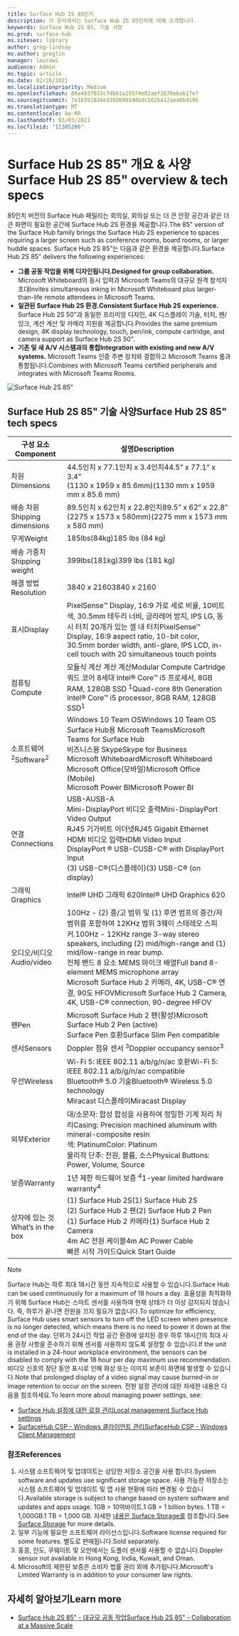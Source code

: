 ```yaml
---
title: Surface Hub 2S 85인치
description: 이 문서에서는 Surface Hub 2S 85인치에 대해 소개합니다.
keywords: Surface Hub 2S 85, 기술 사양
ms.prod: surface-hub
ms.sitesec: library
author: greg-lindsay
ms.author: greglin
manager: laurawi
audience: Admin
ms.topic: article
ms.date: 02/26/2021
ms.localizationpriority: Medium
ms.openlocfilehash: 88a4937033c7dbb1a15574e82aef2670ebab17e7
ms.sourcegitcommit: 7e1b351024e33926901ddbdc562ba12aea0b4196
ms.translationtype: MT
ms.contentlocale: ko-KR
ms.lasthandoff: 03/03/2021
ms.locfileid: "11385206"
---
```

# <a name="surface-hub-2s-85-overview--tech-specs"></a><span data-ttu-id="6f82d-104">Surface Hub 2S 85" 개요 & 사양</span><span class="sxs-lookup"><span data-stu-id="6f82d-104">Surface Hub 2S 85" overview & tech specs</span></span>

<span data-ttu-id="6f82d-105">85인치 버전의 Surface Hub 패밀리는 회의실, 회의실 또는 더 큰 안장 공간과 같은 더 큰 화면이 필요한 공간에 Surface Hub 2S 환경을 제공합니다.</span><span class="sxs-lookup"><span data-stu-id="6f82d-105">The 85" version of the Surface Hub family brings the Surface Hub 2S experience to spaces requiring a larger screen such as conference rooms, board rooms, or larger huddle spaces.</span></span> <span data-ttu-id="6f82d-106">Surface Hub 2S 85"는 다음과 같은 환경을 제공합니다.</span><span class="sxs-lookup"><span data-stu-id="6f82d-106">Surface Hub 2S 85” delivers the following experiences:</span></span>

- **<span data-ttu-id="6f82d-107">그룹 공동 작업을 위해 디자인됩니다.</span><span class="sxs-lookup"><span data-stu-id="6f82d-107">Designed for group collaboration.</span></span>** <span data-ttu-id="6f82d-108">Microsoft Whiteboard의 동시 입력과 Microsoft Teams의 대규모 원격 참석자 초대</span><span class="sxs-lookup"><span data-stu-id="6f82d-108">Invites simultaneous inking in Microsoft Whiteboard plus larger-than-life remote attendees in Microsoft Teams.</span></span>
- **<span data-ttu-id="6f82d-109">일관된 Surface Hub 2S 환경.</span><span class="sxs-lookup"><span data-stu-id="6f82d-109">Consistent Surface Hub 2S experience.</span></span>** <span data-ttu-id="6f82d-110">Surface Hub 2S 50"과 동일한 프리미엄 디자인, 4K 디스플레이 기술, 터치, 펜/잉크, 계산 계산 및 카메라 지원을 제공합니다.</span><span class="sxs-lookup"><span data-stu-id="6f82d-110">Provides the same premium design, 4K display technology, touch, pen/ink, compute cartridge, and camera support as Surface Hub 2S 50”.</span></span>
- **<span data-ttu-id="6f82d-111">기존 및 새 A/V 시스템과의 통합</span><span class="sxs-lookup"><span data-stu-id="6f82d-111">Integration with existing and new A/V systems.</span></span>** <span data-ttu-id="6f82d-112">Microsoft Teams 인증 주변 장치와 결합하고 Microsoft Teams 룸과 통합됩니다.</span><span class="sxs-lookup"><span data-stu-id="6f82d-112">Combines with Microsoft Teams certified peripherals and integrates with Microsoft Teams Rooms.</span></span>

![Surface Hub 2S 85"](images/hub-2s-85.png)

## <a name="surface-hub-2s-85-tech-specs"></a><span data-ttu-id="6f82d-114">Surface Hub 2S 85" 기술 사양</span><span class="sxs-lookup"><span data-stu-id="6f82d-114">Surface Hub 2S 85" tech specs</span></span>

| <span data-ttu-id="6f82d-115">구성 요소</span><span class="sxs-lookup"><span data-stu-id="6f82d-115">Component</span></span>    | <span data-ttu-id="6f82d-116">설명</span><span class="sxs-lookup"><span data-stu-id="6f82d-116">Description</span></span>                                                                                                                                                                                                                                         |
| ----------------- | --------------------------------------------------------------------------------------------------------------------------------------------------------------------------------------------------------------------------------------------------------- |
| <span data-ttu-id="6f82d-117">차원</span><span class="sxs-lookup"><span data-stu-id="6f82d-117">Dimensions</span></span>        | <span data-ttu-id="6f82d-118">44.5인치 x 77.1인치 x 3.4인치</span><span class="sxs-lookup"><span data-stu-id="6f82d-118">44.5” x 77.1” x 3.4”</span></span><br><span data-ttu-id="6f82d-119">(1130 x 1959 x 85.6mm)</span><span class="sxs-lookup"><span data-stu-id="6f82d-119">(1130 mm x 1959 mm x 85.6 mm)</span></span>                                                                                                                                                                                                        |
| <span data-ttu-id="6f82d-120">배송 차원</span><span class="sxs-lookup"><span data-stu-id="6f82d-120">Shipping dimensions</span></span>        | <span data-ttu-id="6f82d-121">89.5인치 x 62인치 x 22.8인치</span><span class="sxs-lookup"><span data-stu-id="6f82d-121">89.5” x 62” x 22.8”</span></span><br><span data-ttu-id="6f82d-122">(2275 x 1573 x 580mm)</span><span class="sxs-lookup"><span data-stu-id="6f82d-122">(2275 mm x 1573 mm x 580 mm)</span></span>                                                                                                                                                                                                        |
| <span data-ttu-id="6f82d-123">무게</span><span class="sxs-lookup"><span data-stu-id="6f82d-123">Weight</span></span>            | <span data-ttu-id="6f82d-124">185lbs(84kg)</span><span class="sxs-lookup"><span data-stu-id="6f82d-124">185 lbs (84 kg)</span></span>                                                                                                                                                                                                                                            |
| <span data-ttu-id="6f82d-125">배송 가중치</span><span class="sxs-lookup"><span data-stu-id="6f82d-125">Shipping weight</span></span>            | <span data-ttu-id="6f82d-126">399lbs(181kg)</span><span class="sxs-lookup"><span data-stu-id="6f82d-126">399 lbs (181 kg)</span></span>                                                                                                                                                                                                                                            |
| <span data-ttu-id="6f82d-127">해결 방법</span><span class="sxs-lookup"><span data-stu-id="6f82d-127">Resolution</span></span>        | <span data-ttu-id="6f82d-128">3840 x 2160</span><span class="sxs-lookup"><span data-stu-id="6f82d-128">3840 x 2160</span></span>                                                                                                                                                                                                                                               |
| <span data-ttu-id="6f82d-129">표시</span><span class="sxs-lookup"><span data-stu-id="6f82d-129">Display</span></span>           | <span data-ttu-id="6f82d-130">PixelSense™ Display, 16:9 가로 세로 비율, 10비트 색, 30.5mm 테두리 너비, 글라레어 방지, IPS LG, 동시 터치 20개가 있는 셀 내 터치</span><span class="sxs-lookup"><span data-stu-id="6f82d-130">PixelSense™ Display, 16:9 aspect ratio, 10-bit color, 30.5mm border width, anti-glare, IPS LCD, in-cell touch with 20 simultaneous touch points</span></span>                                                                                                           |
| <span data-ttu-id="6f82d-131">컴퓨팅</span><span class="sxs-lookup"><span data-stu-id="6f82d-131">Compute</span></span>           | <span data-ttu-id="6f82d-132">모듈식 계산 계산 계산</span><span class="sxs-lookup"><span data-stu-id="6f82d-132">Modular Compute Cartridge</span></span><br><span data-ttu-id="6f82d-133">쿼드 코어 8세대 Intel® Core™ i5 프로세서, 8GB RAM, 128GB SSD <sup> 1</span><span class="sxs-lookup"><span data-stu-id="6f82d-133">Quad-core 8th Generation Intel® Core™ i5 processor, 8GB RAM, 128GB SSD<sup>1</span></span></sup>                                                                                                                                                      |
| <span data-ttu-id="6f82d-134">소프트웨어 <sup> 2</span><span class="sxs-lookup"><span data-stu-id="6f82d-134">Software<sup>2</span></span></sup>         | <span data-ttu-id="6f82d-135">Windows 10 Team OS</span><span class="sxs-lookup"><span data-stu-id="6f82d-135">Windows 10 Team OS</span></span><br><span data-ttu-id="6f82d-136">Surface Hub용 Microsoft Teams</span><span class="sxs-lookup"><span data-stu-id="6f82d-136">Microsoft Teams for Surface Hub</span></span><br><span data-ttu-id="6f82d-137">비즈니스용 Skype</span><span class="sxs-lookup"><span data-stu-id="6f82d-137">Skype for Business</span></span><br><span data-ttu-id="6f82d-138">Microsoft Whiteboard</span><span class="sxs-lookup"><span data-stu-id="6f82d-138">Microsoft Whiteboard</span></span><br><span data-ttu-id="6f82d-139">Microsoft Office(모바일)</span><span class="sxs-lookup"><span data-stu-id="6f82d-139">Microsoft Office (Mobile)</span></span><br><span data-ttu-id="6f82d-140">Microsoft Power BI</span><span class="sxs-lookup"><span data-stu-id="6f82d-140">Microsoft Power BI</span></span>                                                                                                   |
| <span data-ttu-id="6f82d-141">연결</span><span class="sxs-lookup"><span data-stu-id="6f82d-141">Connections</span></span>       | <span data-ttu-id="6f82d-142">USB-A</span><span class="sxs-lookup"><span data-stu-id="6f82d-142">USB-A</span></span><br><span data-ttu-id="6f82d-143">Mini-DisplayPort 비디오 출력</span><span class="sxs-lookup"><span data-stu-id="6f82d-143">Mini-DisplayPort Video Output</span></span><br><span data-ttu-id="6f82d-144">RJ45 기가비트 이더넷</span><span class="sxs-lookup"><span data-stu-id="6f82d-144">RJ45 Gigabit Ethernet</span></span><br><span data-ttu-id="6f82d-145">HDMI 비디오 입력</span><span class="sxs-lookup"><span data-stu-id="6f82d-145">HDMI Video Input</span></span><br><span data-ttu-id="6f82d-146">DisplayPort ® USB-C</span><span class="sxs-lookup"><span data-stu-id="6f82d-146">USB-C® with DisplayPort Input</span></span><br><span data-ttu-id="6f82d-147">(3) USB-C®(디스플레이)</span><span class="sxs-lookup"><span data-stu-id="6f82d-147">(3) USB-C® (on display)</span></span>                                                                                                           |
| <span data-ttu-id="6f82d-148">그래픽</span><span class="sxs-lookup"><span data-stu-id="6f82d-148">Graphics</span></span>          | <span data-ttu-id="6f82d-149">Intel® UHD 그래픽 620</span><span class="sxs-lookup"><span data-stu-id="6f82d-149">Intel® UHD Graphics 620</span></span>                                                                                                                                                                                                                                   |
| <span data-ttu-id="6f82d-150">오디오/비디오</span><span class="sxs-lookup"><span data-stu-id="6f82d-150">Audio/video</span></span>       | <span data-ttu-id="6f82d-151">100Hz - (2) 중/고 범위 및 (1) 후면 범프의 중간/저 범위를 포함하여 12KHz 범위 3웨이 스테레오 스피커.</span><span class="sxs-lookup"><span data-stu-id="6f82d-151">100Hz - 12KHz range 3-way stereo speakers, including (2) mid/high-range and (1) mid/low-range in rear bump.</span></span> <br><span data-ttu-id="6f82d-152">전체 밴드 8 요소 MEMS 마이크 배열</span><span class="sxs-lookup"><span data-stu-id="6f82d-152">Full band 8-element MEMS microphone array</span></span><br><span data-ttu-id="6f82d-153">Microsoft Surface Hub 2 카메라, 4K, USB-C® 연결, 90도 HFOV</span><span class="sxs-lookup"><span data-stu-id="6f82d-153">Microsoft Surface Hub 2 Camera, 4K, USB-C® connection, 90-degree HFOV</span></span> |
| <span data-ttu-id="6f82d-154">펜</span><span class="sxs-lookup"><span data-stu-id="6f82d-154">Pen</span></span>               | <span data-ttu-id="6f82d-155">Microsoft Surface Hub 2 펜(활성)</span><span class="sxs-lookup"><span data-stu-id="6f82d-155">Microsoft Surface Hub 2 Pen (active)</span></span><br><span data-ttu-id="6f82d-156">Surface Pen 호환</span><span class="sxs-lookup"><span data-stu-id="6f82d-156">Surface Slim Pen compatible</span></span>                                                                                                                                                                                       |
| <span data-ttu-id="6f82d-157">센서</span><span class="sxs-lookup"><span data-stu-id="6f82d-157">Sensors</span></span>           | <span data-ttu-id="6f82d-158">Doppler 점유 센서 <sup> 3</span><span class="sxs-lookup"><span data-stu-id="6f82d-158">Doppler occupancy sensor<sup>3</span></span></sup>                                                                                                                                                                                                                                 |
| <span data-ttu-id="6f82d-159">무선</span><span class="sxs-lookup"><span data-stu-id="6f82d-159">Wireless</span></span>          | <span data-ttu-id="6f82d-160">Wi-Fi 5: IEEE 802.11 a/b/g/n/ac 호환</span><span class="sxs-lookup"><span data-stu-id="6f82d-160">Wi-Fi 5: IEEE 802.11 a/b/g/n/ac compatible</span></span><br><span data-ttu-id="6f82d-161">Bluetooth® 5.0 기술</span><span class="sxs-lookup"><span data-stu-id="6f82d-161">Bluetooth® Wireless 5.0 technology</span></span><br><span data-ttu-id="6f82d-162">Miracast 디스플레이</span><span class="sxs-lookup"><span data-stu-id="6f82d-162">Miracast Display</span></span>                                                                                                                                                      |
| <span data-ttu-id="6f82d-163">외부</span><span class="sxs-lookup"><span data-stu-id="6f82d-163">Exterior</span></span>          | <span data-ttu-id="6f82d-164">대/소문자: 합성 합성을 사용하여 정밀한 기계 처리 처리</span><span class="sxs-lookup"><span data-stu-id="6f82d-164">Casing: Precision machined aluminum with mineral-composite resin</span></span><br><span data-ttu-id="6f82d-165">색: Platinum</span><span class="sxs-lookup"><span data-stu-id="6f82d-165">Color: Platinum</span></span><br><span data-ttu-id="6f82d-166">물리적 단추: 전원, 볼륨, 소스</span><span class="sxs-lookup"><span data-stu-id="6f82d-166">Physical Buttons: Power, Volume, Source</span></span>                                                                                                                            |
| <span data-ttu-id="6f82d-167">보증</span><span class="sxs-lookup"><span data-stu-id="6f82d-167">Warranty</span></span>         | <span data-ttu-id="6f82d-168">1년 제한 하드웨어 보증 <sup> 4</span><span class="sxs-lookup"><span data-stu-id="6f82d-168">1-year limited hardware warranty<sup>4</span></span></sup>                                                                                                                                                                                                                          |
| <span data-ttu-id="6f82d-169">상자에 있는 것</span><span class="sxs-lookup"><span data-stu-id="6f82d-169">What’s in the box</span></span> | <span data-ttu-id="6f82d-170">(1) Surface Hub 2S</span><span class="sxs-lookup"><span data-stu-id="6f82d-170">(1) Surface Hub 2S</span></span><br><span data-ttu-id="6f82d-171">(2) Surface Hub 2 펜</span><span class="sxs-lookup"><span data-stu-id="6f82d-171">(2) Surface Hub 2 Pen</span></span><br><span data-ttu-id="6f82d-172">(1) Surface Hub 2 카메라</span><span class="sxs-lookup"><span data-stu-id="6f82d-172">(1) Surface Hub 2 Camera</span></span><br><span data-ttu-id="6f82d-173">4m AC 전원 케이블</span><span class="sxs-lookup"><span data-stu-id="6f82d-173">4m AC Power Cable</span></span><br><span data-ttu-id="6f82d-174">빠른 시작 가이드</span><span class="sxs-lookup"><span data-stu-id="6f82d-174">Quick Start Guide</span></span>                                                                                                                                         |

> [!NOTE]
> <span data-ttu-id="6f82d-175">Surface Hub는 하루 최대 18시간 동안 지속적으로 사용할 수 있습니다.</span><span class="sxs-lookup"><span data-stu-id="6f82d-175">Surface Hub can be used continuously for a maximum of 18 hours a day.</span></span> <span data-ttu-id="6f82d-176">효율성을 최적화하기 위해 Surface Hub는 스마트 센서를 사용하여 현재 상태가 더 이상 감지되지 않습니다. 즉, 하루가 끝나면 전원을 끄지 필요가 없습니다.</span><span class="sxs-lookup"><span data-stu-id="6f82d-176">To optimize for efficiency, Surface Hub uses smart sensors to turn off the LED screen when presence is no longer detected, which means there is no need to power it down at the end of the day.</span></span> <span data-ttu-id="6f82d-177">단위가 24시간 작업 공간 환경에 설치된 경우 하루 18시간의 최대 사용 권장 사항을 준수하기 위해 센서를 사용하지 않도록 설정할 수 있습니다.</span><span class="sxs-lookup"><span data-stu-id="6f82d-177">If the unit is installed in a 24-hour workplace environment, the sensors can be disabled to comply with the 18 hour per day maximum use recommendation.</span></span> <span data-ttu-id="6f82d-178">비디오 신호의 장단 동안 표시로 인해 화상 또는 이미지 보존이 화면에 발생할 수 있습니다.</span><span class="sxs-lookup"><span data-stu-id="6f82d-178">Note that prolonged display of a video signal may cause burned-in or image retention to occur on the screen.</span></span> <span data-ttu-id="6f82d-179">전원 설정 관리에 대한 자세한 내용은 다음을 참조하세요.</span><span class="sxs-lookup"><span data-stu-id="6f82d-179">To learn more about managing power settings, see:</span></span>
>
> - [<span data-ttu-id="6f82d-180">Surface Hub 설정에 대한 로컬 관리</span><span class="sxs-lookup"><span data-stu-id="6f82d-180">Local management Surface Hub settings</span></span>](local-management-surface-hub-settings.md)
> - [<span data-ttu-id="6f82d-181">SurfaceHub CSP - Windows 클라이언트 관리</span><span class="sxs-lookup"><span data-stu-id="6f82d-181">SurfaceHub CSP - Windows Client Management</span></span>](https://docs.microsoft.com/windows/client-management/mdm/surfacehub-csp)

### <a name="references"></a><span data-ttu-id="6f82d-182">참조</span><span class="sxs-lookup"><span data-stu-id="6f82d-182">References</span></span>

1. <span data-ttu-id="6f82d-183">시스템 소프트웨어 및 업데이트는 상당한 저장소 공간을 사용 합니다.</span><span class="sxs-lookup"><span data-stu-id="6f82d-183">System software and updates use significant storage space.</span></span> <span data-ttu-id="6f82d-184">사용 가능한 저장소는 시스템 소프트웨어 및 업데이트 및 앱 사용 현황에 따라 변경될 수 있습니다.</span><span class="sxs-lookup"><span data-stu-id="6f82d-184">Available storage is subject to change based on system software and updates and apps usage.</span></span> <span data-ttu-id="6f82d-185">1GB = 10억바이트.</span><span class="sxs-lookup"><span data-stu-id="6f82d-185">1 GB = 1 billion bytes.</span></span> <span data-ttu-id="6f82d-186">1 TB = 1,000GB.</span><span class="sxs-lookup"><span data-stu-id="6f82d-186">1 TB = 1,000 GB.</span></span> <span data-ttu-id="6f82d-187">자세한 [내용은 Surface Storage를](https://www.surface.com/storage) 참조합니다.</span><span class="sxs-lookup"><span data-stu-id="6f82d-187">See [Surface Storage](https://www.surface.com/storage) for more details.</span></span>
2. <span data-ttu-id="6f82d-188">일부 기능에 필요한 소프트웨어 라이선스입니다.</span><span class="sxs-lookup"><span data-stu-id="6f82d-188">Software license required for some features.</span></span> <span data-ttu-id="6f82d-189">별도로 판매됩니다.</span><span class="sxs-lookup"><span data-stu-id="6f82d-189">Sold separately.</span></span>
3. <span data-ttu-id="6f82d-190">홍콩, 인도, 쿠웨이트 및 오만에서는 도플러 센서를 사용할 수 없습니다.</span><span class="sxs-lookup"><span data-stu-id="6f82d-190">Doppler sensor not available in Hong Kong, India, Kuwait, and Oman.</span></span>
4. <span data-ttu-id="6f82d-191">Microsoft의 제한된 보증은 소비자 법률 권리 외에 추가됩니다.</span><span class="sxs-lookup"><span data-stu-id="6f82d-191">Microsoft's Limited Warranty is in addition to your consumer law rights.</span></span> 

## <a name="learn-more"></a><span data-ttu-id="6f82d-192">자세히 알아보기</span><span class="sxs-lookup"><span data-stu-id="6f82d-192">Learn more</span></span>

- [<span data-ttu-id="6f82d-193">Surface Hub 2S 85" - 대규모 공동 작업</span><span class="sxs-lookup"><span data-stu-id="6f82d-193">Surface Hub 2S 85" - Collaboration at a Massive Scale</span></span>](https://techcommunity.microsoft.com/t5/surface-it-pro-blog/surface-hub-2s-85-quot-collaboration-at-a-massive-scale/ba-p/1669717)
